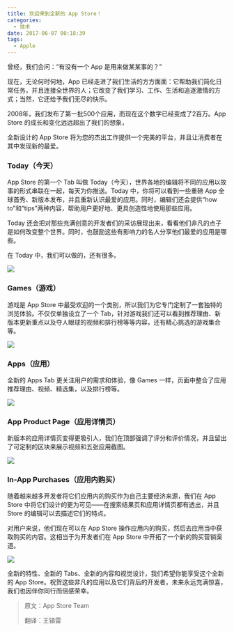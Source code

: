 ```yaml
---
title: 欢迎来到全新的 App Store！
categories:
  - 技术
date: 2017-06-07 00:18:39
tags:
  - Apple
---
```


曾经，我们会问：“有没有一个 App 是用来做某某事的？”

现在，无论何时何地，App 已经走进了我们生活的方方面面：它帮助我们简化日常任务，并且连接全世界的人；它改变了我们学习、工作、生活和追逐激情的方式；当然，它还给予我们无尽的快乐。

2008年，我们发布了第一批500个应用，而现在这个数字已经变成了2百万。App Store 的成长和变化远远超出了我们的想象，

全新设计的 App Store 将为您的杰出工作提供一个完美的平台，并且让消费者在其中发现新的最爱。

### Today（今天）

App Store 的第一个 Tab 叫做 Today（今天），世界各地的编辑将不同的应用以故事的形式串联在一起，每天为你推送。Today 中，你将可以看到一些重磅 App 全球首秀、新版本发布，并且重新认识最爱的应用。同时，编辑们还会提供“how to”和“tips”两种内容，帮助用户更好地、更具创造性地使用那些应用。

Today 还会把对那些充满创意的开发者们的采访展现出来，看看他们非凡的点子是如何改变整个世界。同时，也鼓励这些有影响力的名人分享他们最爱的应用是哪些。

在 Today 中，我们可以做的，还有很多。

![](https://ws1.sinaimg.cn/large/006tNc79gy1fgbxwjfwuqj30go0rj0ti.jpg)

### Games（游戏）

游戏是 App Store 中最受欢迎的一个类别，所以我们为它专门定制了一套独特的浏览体验。不仅仅单独设立了一个 Tab，针对游戏我们还可以看到推荐理由、新版本更新重点以及夺人眼球的视频和排行榜等等内容，还有精心挑选的游戏集合等。

![](https://ws3.sinaimg.cn/large/006tNc79gy1fgbxwwwms1j30go0tngmn.jpg)

### Apps（应用）

全新的 Apps Tab 更关注用户的需求和体验，像 Games 一样，页面中整合了应用推荐理由、视频、精选集，以及排行榜等。

![](https://ws2.sinaimg.cn/large/006tNc79gy1fgbxxcd6rbj30go0rmwfq.jpg)

### App Product Page（应用详情页）

新版本的应用详情页变得更吸引人，我们在顶部强调了评分和评价情况，并且留出了可定制的区块来展示视频和五张应用截图。

![](https://ws1.sinaimg.cn/large/006tNc79gy1fgbxxoyh80j30go0rjwfn.jpg)

### In-App Purchases（应用内购买）

随着越来越多开发者将它们应用内的购买作为自己主要经济来源，我们在 App Store 中将它们设计的更为可见——在搜索结果页和应用详情页都有透出，并且 Store 的编辑可以去描述它们的特点。

对用户来说，他们现在可以在 App Store 操作应用内的购买，然后去应用当中获取购买的内容。这相当于为开发者们在 App Store 中开拓了一个新的购买营销渠道。

![](https://ws4.sinaimg.cn/large/006tNc79gy1fgbxy44u3nj30go0hx3yu.jpg)

全新的特性、全新的 Tabs、全新的内容和视觉设计，我们希望你能享受这个全新的 App Store。祝贺这些非凡的应用以及它们背后的开发者，未来永远充满惊喜，我们也因伴你同行而倍感荣幸。

> 原文：App Store Team
> 
> 翻译：王镇雷

